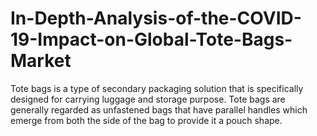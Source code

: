 # In-Depth-Analysis-of-the-COVID-19-Impact-on-Global-Tote-Bags-Market
 Tote bags is a type of secondary packaging solution that is specifically designed for carrying luggage and storage purpose. Tote bags are generally regarded as unfastened bags that have parallel handles which emerge from both the side of the bag to provide it a pouch shape. 
